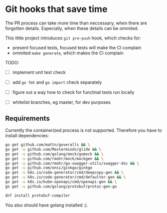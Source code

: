 # Git hooks that save time

The PR process can take more time than neccessary, when
there are forgotten details. Especially, when these
details can be ommited.

This little project introduces `git pre-push` hook,
which checks for:

* present focused tests, focused tests will make the CI complain
* ommited `make generate`, which makes the CI complain


TODO:

* [ ] implement unit test check
* [ ] add `go fmt` and `go import` check separately
* [ ] figure out a way how to check for functinal tests run locally
* [ ] whitelist branches, eg master, for dev purposes


## Requirements

Currently the containerized process is not supported.
Therefore you have to install dependencies:

```bash
go get github.com/mattn/goveralls && \
go get -u github.com/Masterminds/glide && \
go get -u github.com/golang/mock/gomock && \
go get -u github.com/rmohr/mock/mockgen && \
go get -u github.com/rmohr/go-swagger-utils/swagger-doc && \
go get -u github.com/onsi/ginkgo/ginkgo
go get -u k8s.io/code-generator/cmd/deepcopy-gen && \
go get -u k8s.io/code-generator/cmd/defaulter-gen && \
go get -u k8s.io/kube-openapi/cmd/openapi-gen && \
go get -u github.com/golang/protobuf/protoc-gen-go

dnf install protobuf-compiler
```

You also should have golang installed :).
